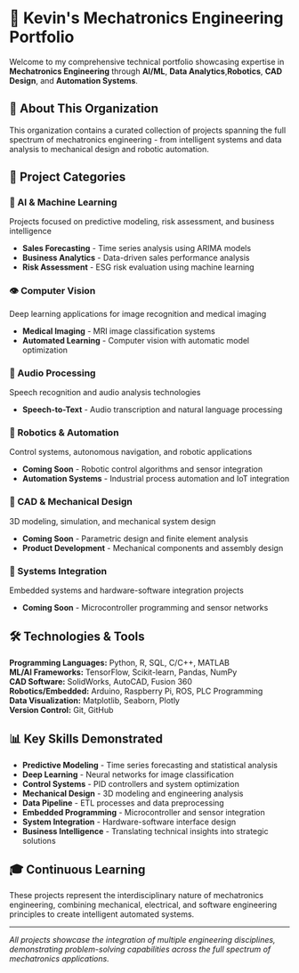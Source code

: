 # 🤖 Kevin's Mechatronics Engineering Portfolio

Welcome to my comprehensive technical portfolio showcasing expertise in **Mechatronics Engineering** through **AI/ML**, **Data Analytics**,**Robotics**, **CAD Design**, and **Automation Systems**.

## 🎯 About This Organization

This organization contains a curated collection of projects spanning the full spectrum of mechatronics engineering - from intelligent systems and data analysis to mechanical design and robotic automation.

## 📁 Project Categories

### 🤖 AI & Machine Learning
Projects focused on predictive modeling, risk assessment, and business intelligence
- **Sales Forecasting** - Time series analysis using ARIMA models
- **Business Analytics** - Data-driven sales performance analysis  
- **Risk Assessment** - ESG risk evaluation using machine learning

### 👁️ Computer Vision
Deep learning applications for image recognition and medical imaging
- **Medical Imaging** - MRI image classification systems
- **Automated Learning** - Computer vision with automatic model optimization

### 🎵 Audio Processing
Speech recognition and audio analysis technologies
- **Speech-to-Text** - Audio transcription and natural language processing

### 🦾 Robotics & Automation
Control systems, autonomous navigation, and robotic applications
- **Coming Soon** - Robotic control algorithms and sensor integration
- **Automation Systems** - Industrial process automation and IoT integration

### 🎨 CAD & Mechanical Design
3D modeling, simulation, and mechanical system design
- **Coming Soon** - Parametric design and finite element analysis
- **Product Development** - Mechanical components and assembly design

### 📡 Systems Integration
Embedded systems and hardware-software integration projects
- **Coming Soon** - Microcontroller programming and sensor networks

## 🛠️ Technologies & Tools

**Programming Languages:** Python, R, SQL, C/C++, MATLAB  
**ML/AI Frameworks:** TensorFlow, Scikit-learn, Pandas, NumPy  
**CAD Software:** SolidWorks, AutoCAD, Fusion 360  
**Robotics/Embedded:** Arduino, Raspberry Pi, ROS, PLC Programming  
**Data Visualization:** Matplotlib, Seaborn, Plotly  
**Version Control:** Git, GitHub

## 📊 Key Skills Demonstrated

- **Predictive Modeling** - Time series forecasting and statistical analysis
- **Deep Learning** - Neural networks for image classification
- **Control Systems** - PID controllers and system optimization
- **Mechanical Design** - 3D modeling and engineering analysis
- **Data Pipeline** - ETL processes and data preprocessing
- **Embedded Programming** - Microcontroller and sensor integration
- **System Integration** - Hardware-software interface design
- **Business Intelligence** - Translating technical insights into strategic solutions

## 🎓 Continuous Learning

These projects represent the interdisciplinary nature of mechatronics engineering, combining mechanical, electrical, and software engineering principles to create intelligent automated systems.

---

*All projects showcase the integration of multiple engineering disciplines, demonstrating problem-solving capabilities across the full spectrum of mechatronics applications.*
